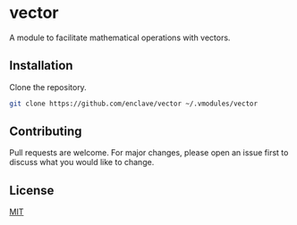 # vector

A module to facilitate mathematical operations with vectors.

## Installation

Clone the repository.

```bash
git clone https://github.com/enclave/vector ~/.vmodules/vector
```

## Contributing
Pull requests are welcome. For major changes, please open an issue first to discuss what you would like to change.

## License
[MIT](https://choosealicense.com/licenses/mit/)